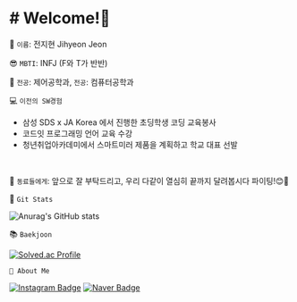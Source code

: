 # # Welcome!👋

🌱 `이름`: 전지현 Jihyeon Jeon
<br/>

😎 `MBTI`: INFJ (F와 T가 반반)
<br/>

📖 `전공`: 제어공학과, `전공`: 컴퓨터공학과
<br/>

💻 `이전의 SW경험`
 - 삼성 SDS x JA Korea 에서 진행한 초딩학생 코딩 교육봉사
- 코드잇 프로그래밍 언어 교육 수강
 - 청년취업아카데미에서 스마트미러 제품을 계획하고 학교 대표 선발
<br/>

🙌 `동료들에게`:  앞으로 잘 부탁드리고, 우리 다같이 열심히 끝까지 달려봅시다 파이팅!😊👊
<br/>

🏃 `Git Stats` 

![Anurag's GitHub stats](https://github-readme-stats.vercel.app/api?username=ldwlgus12&show_icons=true&theme=radical)
<br/>

📚 `Baekjoon`

[![Solved.ac Profile](http://mazassumnida.wtf/api/v2/generate_badge?boj=ldwlgus12)](https://solved.ac/ldwlgus12/)
<br/>

`🐣 About Me`

[![Instagram Badge](https://img.shields.io/badge/instagram-E4405F?style=flat-square&logo=instagram&logoColor=white&link=mailto:https://www.instagram.com/monj.c)](https://www.instagram.com/monj.c)
[![Naver Badge](https://img.shields.io/badge/Naver-03C75A?style=flat-square&logo=Naver&logoColor=white&link=mailto:https://blog.naver.com/ldwlgus12)](https://blog.naver.com/ldwlgus12)








<!--
**ldwlgus12/ldwlgus12** is a ✨ _special_ ✨ repository because its `README.md` (this file) appears on your GitHub profile.

Here are some ideas to get you started:

- 🔭 I’m currently working on ...
- 🌱 I’m currently learning ...
- 👯 I’m looking to collaborate on ...
- 🤔 I’m looking for help with ...
- 💬 Ask me about ...
- 📫 How to reach me: ...
- 😄 Pronouns: ...
- ⚡ Fun fact: ...
-->
